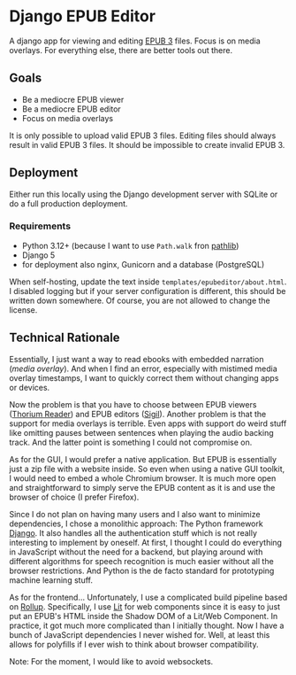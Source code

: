 # Django EPUB Editor

A django app for viewing and editing [EPUB 3](https://www.w3.org/TR/epub-33/) files.
Focus is on media overlays. For everything else, there are better tools out there.

## Goals

* Be a mediocre EPUB viewer
* Be a mediocre EPUB editor
* Focus on media overlays

It is only possible to upload valid EPUB 3 files. Editing files should always result in valid EPUB 3 files. It should be impossible to create invalid EPUB 3.

## Deployment

Either run this locally using the Django development server with SQLite or do a full production deployment.

### Requirements

* Python 3.12+ (because I want to use `Path.walk` fron [pathlib](https://docs.python.org/3.12/library/pathlib.html#pathlib.Path.walk))
* Django 5
* for deployment also nginx, Gunicorn and a database (PostgreSQL)

When self-hosting, update the text inside `templates/epubeditor/about.html`. I disabled logging
but if your server configuration is different, this should be written down somewhere. Of course, you are not allowed to change the license.

## Technical Rationale

Essentially, I just want a way to read ebooks with embedded narration (*media overlay*). And when I find an error, especially with mistimed media overlay timestamps, I want to quickly correct them without changing apps or devices.

Now the problem is that you have to choose between EPUB viewers ([Thorium Reader](https://www.edrlab.org/software/thorium-reader/)) and EPUB editors ([Sigil](https://sigil-ebook.com/)). Another problem is that the support for media overlays is terrible. Even apps with support do weird stuff like omitting pauses between sentences when playing the audio backing track. And the latter point is something I could not compromise on.

As for the GUI, I would prefer a native application. But EPUB is essentially just a zip file with a website inside. So even when using a native GUI toolkit, I would need to embed a whole Chromium browser. It is much more open and straightforward to simply serve the EPUB content as it is and use the browser of choice (I prefer Firefox).

Since I do not plan on having many users and I also want to minimize dependencies, I chose a monolithic approach: The Python framework [Django](https://www.djangoproject.com/). It also handles all the authentication stuff which is not really interesting to implement by oneself. At first, I thought I could do everything in JavaScript without the need for a backend, but playing around with different algorithms for speech recognition is much easier without all the browser restrictions. And Python is the de facto standard for prototyping machine learning stuff.

As for the frontend... Unfortunately, I use a complicated build pipeline based on [Rollup](https://rollupjs.org/). Specifically, I use [Lit](https://lit.dev/) for web components since it is easy to just put an EPUB's HTML inside the Shadow DOM of a Lit/Web Component. In practice, it got much more complicated than I initially thought. Now I have a bunch of JavaScript dependencies I never wished for. Well, at least this allows for polyfills if I ever wish to think about browser compatibility.

Note: For the moment, I would like to avoid websockets.
